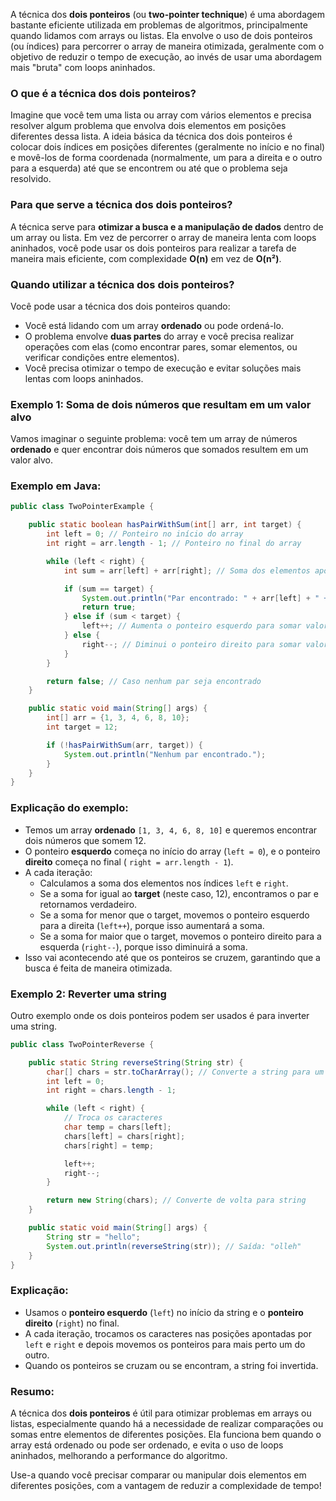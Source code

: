 A técnica dos **dois ponteiros** (ou **two-pointer technique**) é uma abordagem bastante eficiente utilizada em
problemas de algoritmos, principalmente quando lidamos com arrays ou listas. Ela envolve o uso de dois ponteiros (ou
índices) para percorrer o array de maneira otimizada, geralmente com o objetivo de reduzir o tempo de execução, ao invés
de usar uma abordagem mais "bruta" com loops aninhados.

### O que é a técnica dos dois ponteiros?

Imagine que você tem uma lista ou array com vários elementos e precisa resolver algum problema que envolva dois
elementos em posições diferentes dessa lista. A ideia básica da técnica dos dois ponteiros é colocar dois índices em
posições diferentes (geralmente no início e no final) e movê-los de forma coordenada (normalmente, um para a direita e o
outro para a esquerda) até que se encontrem ou até que o problema seja resolvido.

### Para que serve a técnica dos dois ponteiros?

A técnica serve para **otimizar a busca e a manipulação de dados** dentro de um array ou lista. Em vez de percorrer o
array de maneira lenta com loops aninhados, você pode usar os dois ponteiros para realizar a tarefa de maneira mais
eficiente, com complexidade **O(n)** em vez de **O(n²)**.

### Quando utilizar a técnica dos dois ponteiros?

Você pode usar a técnica dos dois ponteiros quando:

- Você está lidando com um array **ordenado** ou pode ordená-lo.
- O problema envolve **duas partes** do array e você precisa realizar operações com elas (como encontrar pares, somar
  elementos, ou verificar condições entre elementos).
- Você precisa otimizar o tempo de execução e evitar soluções mais lentas com loops aninhados.

### Exemplo 1: **Soma de dois números que resultam em um valor alvo**

Vamos imaginar o seguinte problema: você tem um array de números **ordenado** e quer encontrar dois números que somados
resultem em um valor alvo.

### Exemplo em Java:

```java
public class TwoPointerExample {

    public static boolean hasPairWithSum(int[] arr, int target) {
        int left = 0; // Ponteiro no início do array
        int right = arr.length - 1; // Ponteiro no final do array

        while (left < right) {
            int sum = arr[left] + arr[right]; // Soma dos elementos apontados pelos ponteiros

            if (sum == target) {
                System.out.println("Par encontrado: " + arr[left] + " + " + arr[right] + " = " + target);
                return true;
            } else if (sum < target) {
                left++; // Aumenta o ponteiro esquerdo para somar valores maiores
            } else {
                right--; // Diminui o ponteiro direito para somar valores menores
            }
        }

        return false; // Caso nenhum par seja encontrado
    }

    public static void main(String[] args) {
        int[] arr = {1, 3, 4, 6, 8, 10};
        int target = 12;

        if (!hasPairWithSum(arr, target)) {
            System.out.println("Nenhum par encontrado.");
        }
    }
}
```

### Explicação do exemplo:

- Temos um array **ordenado** `[1, 3, 4, 6, 8, 10]` e queremos encontrar dois números que somem 12.
- O ponteiro **esquerdo** começa no início do array (`left = 0`), e o ponteiro **direito** começa no final (
  `right = arr.length - 1`).
- A cada iteração:
    - Calculamos a soma dos elementos nos índices `left` e `right`.
    - Se a soma for igual ao **target** (neste caso, 12), encontramos o par e retornamos verdadeiro.
    - Se a soma for menor que o target, movemos o ponteiro esquerdo para a direita (`left++`), porque isso aumentará a
      soma.
    - Se a soma for maior que o target, movemos o ponteiro direito para a esquerda (`right--`), porque isso diminuirá a
      soma.
- Isso vai acontecendo até que os ponteiros se cruzem, garantindo que a busca é feita de maneira otimizada.

### Exemplo 2: **Reverter uma string**

Outro exemplo onde os dois ponteiros podem ser usados é para inverter uma string.

```java
public class TwoPointerReverse {

    public static String reverseString(String str) {
        char[] chars = str.toCharArray(); // Converte a string para um array de caracteres
        int left = 0;
        int right = chars.length - 1;

        while (left < right) {
            // Troca os caracteres
            char temp = chars[left];
            chars[left] = chars[right];
            chars[right] = temp;

            left++;
            right--;
        }

        return new String(chars); // Converte de volta para string
    }

    public static void main(String[] args) {
        String str = "hello";
        System.out.println(reverseString(str)); // Saída: "olleh"
    }
}
```

### Explicação:

- Usamos o **ponteiro esquerdo** (`left`) no início da string e o **ponteiro direito** (`right`) no final.
- A cada iteração, trocamos os caracteres nas posições apontadas por `left` e `right` e depois movemos os ponteiros para
  mais perto um do outro.
- Quando os ponteiros se cruzam ou se encontram, a string foi invertida.



### Resumo:

A técnica dos **dois ponteiros** é útil para otimizar problemas em arrays ou listas, especialmente quando há a
necessidade de realizar comparações ou somas entre elementos de diferentes posições. Ela funciona bem quando o array
está ordenado ou pode ser ordenado, e evita o uso de loops aninhados, melhorando a performance do algoritmo.

Use-a quando você precisar comparar ou manipular dois elementos em diferentes posições, com a vantagem de reduzir a
complexidade de tempo!
